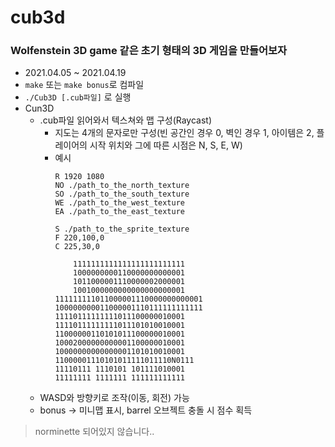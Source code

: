 # cub3d

### Wolfenstein 3D game 같은 초기 형태의 3D 게임을 만들어보자

* 2021.04.05 ~ 2021.04.19
* `make` 또는 `make bonus`로 컴파일
* `./Cub3D [.cub파일]` 로 실행
* Cun3D
  * .cub파일 읽어와서 텍스쳐와 맵 구성(Raycast)
    * 지도는 4개의 문자로만 구성(빈 공간인 경우 0, 벽인 경우 1, 아이템은 2, 플레이어의 시작 위치와 그에 따른 시점은 N, S, E, W)
    * 예시
      ```
      R 1920 1080
      NO ./path_to_the_north_texture
      SO ./path_to_the_south_texture
      WE ./path_to_the_west_texture
      EA ./path_to_the_east_texture

      S ./path_to_the_sprite_texture
      F 220,100,0
      C 225,30,0

          1111111111111111111111111
          1000000000110000000000001
          1011000001110000002000001
          1001000000000000000000001
      111111111011000001110000000000001
      100000000011000001110111111111111
      11110111111111011100000010001
      11110111111111011101010010001
      11000000110101011100000010001
      10002000000000001100000010001
      10000000000000001101010010001
      11000001110101011111011110N0111
      11110111 1110101 101111010001
      11111111 1111111 111111111111
      ```
  * WASD와 방향키로 조작(이동, 회전) 가능
  * bonus → 미니맵 표시, barrel 오브젝트 충돌 시 점수 획득

> norminette 되어있지 않습니다..
